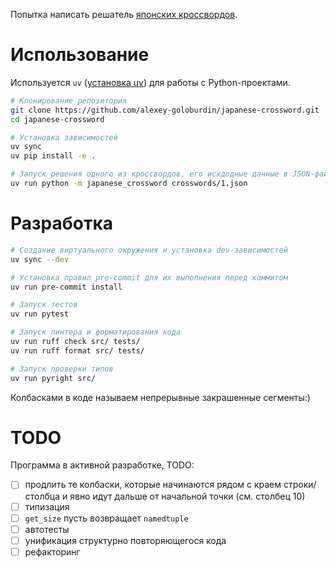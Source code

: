 Попытка написать решатель [японских кроссвордов](https://ru.wikipedia.org/wiki/%D0%AF%D0%BF%D0%BE%D0%BD%D1%81%D0%BA%D0%B8%D0%B9_%D0%BA%D1%80%D0%BE%D1%81%D1%81%D0%B2%D0%BE%D1%80%D0%B4).

# Использование

Используется `uv` ([установка uv](https://github.com/astral-sh/uv)) для работы с Python-проектами.

```bash
# Клонирование репозитория
git clone https://github.com/alexey-goloburdin/japanese-crossword.git
cd japanese-crossword

# Установка зависимостей
uv sync
uv pip install -e .

# Запуск решения одного из кроссвордов, его исхдодные данные в JSON-файле crosswords/1.json
uv run python -m japanese_crossword crosswords/1.json
```

# Разработка

```bash
# Создание виртуального окружения и установка dev-зависимостей
uv sync --dev

# Установка правил pre-commit для их выполнения перед коммитом
uv run pre-commit install

# Запуск тестов
uv run pytest

# Запуск линтера и форматирования кода
uv run ruff check src/ tests/
uv run ruff format src/ tests/

# Запуск проверки типов
uv run pyright src/
```

Колбасками в коде называем непрерывные закрашенные сегменты:)

# TODO

Программа в активной разработке, TODO:

- [ ] продлить те колбаски, которые начинаются рядом с краем строки/столбца и явно идут дальше от начальной точки (см. столбец 10)
- [ ] типизация
- [ ] `get_size` пусть возвращает `namedtuple`
- [ ] автотесты
- [ ] унификация структурно повторяющегося кода
- [ ] рефакторинг
